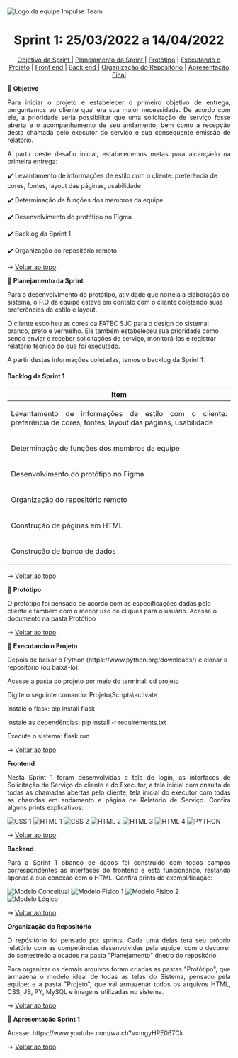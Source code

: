 <br id="topo">

![Logo da equipe Impulse Team](https://user-images.githubusercontent.com/101960339/159195912-7c688cba-336c-4172-8952-970e5a244a30.jpeg)

<h1 align="center"> Sprint 1: 25/03/2022 a 14/04/2022 </h1>

<p align="center"> 
  <a href="#objetivo"> Objetivo da Sprint </a>         |                
  <a href="#planejamento"> Planejamento da Sprint </a> |
  <a href="#prototipo">Protótipo</a>                   |
  <a href="#execproje">Executando o Projeto</a>        |  
  <a href="#frontend"> Front end </a>                  |
  <a href="#backend"> Back end </a>                    |
  <a href="#orgrepo"> Organização do Repositório </a>  |
  <a href="#apfinal"> Apresentação Final </a>                    

</p>  
  
<span id="objetivo">
🎯 <b>Objetivo</b>
<p></p>
<p align="justify">Para iniciar o projeto e estabelecer o primeiro objetivo de entrega, perguntamos ao cliente qual era sua maior necessidade. De acordo com ele, a prioridade seria possibilitar que uma solicitação de serviço fosse aberta e o acompanhamento de seu andamento, bem como a recepção desta chamada pelo executor do serviço e sua consequente emissão de relatório.</p>
<p align="justify">A partir deste desafio inicial, estabelecemos metas para alcançá-lo na primeira entrega:</p> 
<p> ✔️ Levantamento de informações de estilo com o cliente: preferência de cores, fontes, layout das páginas, usabilidade </p> 
<p> ✔️ Determinação de funções dos membros da equipe </p> 
<p> ✔️ Desenvolvimento do protótipo no Figma </p> 
<p> ✔️ Backlog da Sprint 1 </p> 
<p> ✔️ Organização do repositório remoto </p> 
  
→ [Voltar ao topo](#topo)
  
<span id="planejamento">
📑 <b>Planejamento da Sprint</b>
<p></p>  
<p align=”justify”>Para o desenvolvimento do protótipo, atividade que norteia a elaboração do sistema, o P.O da equipe esteve em contato com o cliente coletando suas preferências de estilo e layout. </p>
<p align=”justify”>O cliente escolheu as cores da FATEC SJC para o design do sistema: branco, preto e vermelho. Ele também estabeleceu sua prioridade como sendo enviar e receber solicitações de serviço, monitorá-las e registrar relatório técnico do que foi executado. 
<p align=”justify”>A partir destas informações coletadas, temos o backlog da Sprint 1: </p>
  
#### Backlog da Sprint 1

|                                                         Item                                                                           |  
 :-------------------------------------------------------------------------------------------------------------------------------------:| 
| <p align="justify">Levantamento de informações de estilo com o cliente: preferência de cores, fontes, layout das páginas, usabilidade</p>|
| <p align="justify">Determinação de funções dos membros da equipe</p>|   
| <p align="justify">Desenvolvimento do protótipo no Figma</p>|
| <p align="justify">Organização do repositório remoto</p>|
| <p align="justify">Construção de páginas em HTML</p>|
| <p align="justify">Construção de banco de dados</p>|

  
→ [Voltar ao topo](#topo)

  
<span id="prototipo">
📝 <b>Protótipo</b>
<p></p>  
<p> O protótipo foi pensado de acordo com as especificações dadas pelo cliente e também com o menor uso de cliques para o usuário. Acesse o documento na pasta Protótipo</p>

→ [Voltar ao topo](#topo)
  
  
<span id="execproje">
📝 <b>Executando o Projeto</b>
<p></p>  
<p>Depois de baixar o Python (https://www.python.org/downloads/) e clonar o repositório (ou baixá-lo):</p>
<p>Acesse a pasta do projeto por meio do terminal: cd projeto</p>

<p>Digite o seguinte comando: Projeto\Scripts\activate</p>

<p>Instale o flask: pip install flask</p>

<p>Instale as dependências: pip install -r requirements.txt</p>

<p>Execute o sistema: flask run</p>
  
→ [Voltar ao topo](#topo)
  
  
<span id="frontend">
<b>Frontend</b>
<p></p>  
<p align="justify"> Nesta Sprint 1 foram desenvolvidas a tela de login, as interfaces de Solicitação de Serviço do cliente e do Executor, a tela inicial com cnsulta de todas as chamadas abertas pelo cliente, tela inicial do executor com todas as chamdas em andamento e página de Relatório de Serviço. Confira alguns prints explicativos:</p>
  
![CSS 1](https://github.com/impulseteam/projeto-integrador-2022-1---FATEC-DSM/blob/main/planejamento/sprint-1/print%201%20udo%20do%20css.jpeg)
![HTML 1](https://github.com/impulseteam/projeto-integrador-2022-1---FATEC-DSM/blob/main/planejamento/sprint-1/print%201%20uso%20do%20html.jpeg)
![CSS 2](https://github.com/impulseteam/projeto-integrador-2022-1---FATEC-DSM/blob/main/planejamento/sprint-1/print%202%20uso%20do%20css.jpeg)
![HTML 2](https://github.com/impulseteam/projeto-integrador-2022-1---FATEC-DSM/blob/main/planejamento/sprint-1/print%201%20uso%20do%20html.jpeg)
![HTML 3](https://github.com/impulseteam/projeto-integrador-2022-1---FATEC-DSM/blob/main/planejamento/sprint-1/print%203%20uso%20do%20html.jpeg)
![HTML 4](https://github.com/impulseteam/projeto-integrador-2022-1---FATEC-DSM/blob/main/planejamento/sprint-1/print%204%20udo%20do%20html.jpeg)
![PYTHON](https://github.com/impulseteam/projeto-integrador-2022-1---FATEC-DSM/blob/main/planejamento/sprint-1/print%20uso%20do%20python.png)
  
→ [Voltar ao topo](#topo) 
  

<span id="backend">
<b>Backend</b>
<p></p>  
<p align="justify">Para a Sprint 1 obanco de dados foi construído com todos campos correspondentes as interfaces do frontend e está funcionando, restando apenas a sua conexão com o HTML. Confira prints de exemplificação:</p>
  
![Modelo Conceitual](https://github.com/impulseteam/projeto-integrador-2022-1---FATEC-DSM/blob/main/planejamento/sprint-1/Modelo%20Conceitual%20%5BSP-01%5D.jpg)
![Modelo Físico 1](https://github.com/impulseteam/projeto-integrador-2022-1---FATEC-DSM/blob/main/planejamento/sprint-1/Modelo%20Fis%C3%ADco%20-%201%20%5BSP-01%5D.png)
![Modelo Físico 2](https://github.com/impulseteam/projeto-integrador-2022-1---FATEC-DSM/blob/main/planejamento/sprint-1/Modelo%20Fis%C3%ADco%20-%202%20%5BSP-01%5D.png)
![Modelo Lógico](https://github.com/impulseteam/projeto-integrador-2022-1---FATEC-DSM/blob/main/planejamento/sprint-1/Modelo%20L%C3%B3gico%20%5BSP-01%5D.jpg)
  

→ [Voltar ao topo](#topo) 
  

<span id="orgrepo">
<b> Organização do Repositório </b>
<p></p>  
<p align="justify">
O repósitório foi pensado por sprints. Cada uma delas terá seu próprio relatório com as competências desenvolvidas pela equipe, com o decorrer do semestreão alocados na pasta "Planejamento" dnetro do repositório.</p> 
<p align="justify">Para organizar os demais arquivos foram criadas as pastas "Protótipo", que armazena o modelo ideal de todas as telas do Sistema, pensado pela equipe; e a pasta "Projeto", que vai armazenar todos os arquivos HTML, CSS, JS, PY, MySQL e imagens utilizadas no sistema.
</p>

→ [Voltar ao topo](#topo) 

<span id="apfinal">
🏁 <b>Apresentação Sprint 1</b>
<p align="justify>Segue link para assistir a apresentação do que foi executado do projeto até o momento final da Sprint 1.</p> 
<p align="justify">Acesse: https://www.youtube.com/watch?v=mgyHPE067Ck </p>
    
→ [Voltar ao topo](#topo)
  
